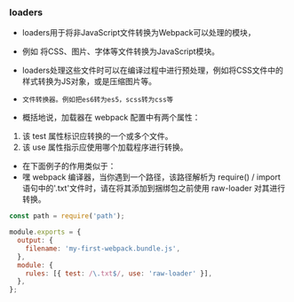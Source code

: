 ### loaders
* loaders用于将非JavaScript文件转换为Webpack可以处理的模块，
* 例如 将CSS、图片、字体等文件转换为JavaScript模块。
* loaders处理这些文件时可以在编译过程中进行预处理，例如将CSS文件中的样式转换为JS对象，或是压缩图片等。

* `文件转换器。例如把es6转为es5，scss转为css等`

* 概括地说，加载器在 webpack 配置中有两个属性：
1. 该 test 属性标识应转换的一个或多个文件。
2. 该 use 属性指示应使用哪个加载程序进行转换。
* 在下面例子的作用类似于： 
* 嘿 webpack 编译器，当你遇到一个路径，该路径解析为 require() / import 语句中的'.txt'文件时，请在将其添加到捆绑包之前使用 raw-loader 对其进行转换。
```javascript
const path = require('path');

module.exports = {
  output: {
    filename: 'my-first-webpack.bundle.js',
  },
  module: {
    rules: [{ test: /\.txt$/, use: 'raw-loader' }],
  },
};
```



